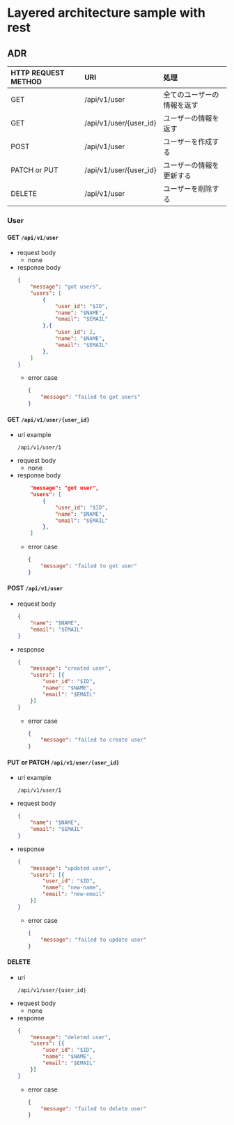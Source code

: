 # Layered architecture sample with rest


## ADR
| HTTP REQUEST METHOD | URI | 処理 |
| :--- | :--- | :--- |
| GET | /api/v1/user | 全てのユーザーの情報を返す |
| GET | /api/v1/user/{user_id} | ユーザーの情報を返す |
| POST| /api/v1/user | ユーザーを作成する |
| PATCH or PUT| /api/v1/user/{user_id} | ユーザーの情報を更新する |
| DELETE| /api/v1/user | ユーザーを削除する |

### User

#### GET `/api/v1/user`
* request body
    * none
* response body
    ```json
    {
        "message": "got users",
        "users": [
            {
                "user_id": "$ID",
                "name": "$NAME",
                "email": "$EMAIL"
            },{
                "user_id": 2,
                "name": "$NAME",
                "email": "$EMAIL"
            },
        ]
    }
    ```
    * error case
        ```json
        {
            "message": "failed to got users"
        }
        ```


#### GET `/api/v1/user/{user_id}`
* uri example
    ```
    /api/v1/user/1
    ```
* request body
    * none
* response body
    ```json
        "message": "got user",
        "users": [
            {
                "user_id": "$ID",
                "name": "$NAME",
                "email": "$EMAIL"
            },
        ]
    ```
    * error case
        ```json
        {
            "message": "failed to got user"
        }
        ```


#### POST `/api/v1/user`

* request body
    ```json
    {
        "name": "$NAME",
        "email": "$EMAIL"
    }
    ```
* response
    ```json
    {
        "message": "created user",
        "users": [{
            "user_id": "$ID",
            "name": "$NAME",
            "email": "$EMAIL"
        }]
    }
    ```
    * error case
        ```json
        {
            "message": "failed to create user"
        }
        ```


#### PUT or PATCH `/api/v1/user/{user_id}`
* uri example
    ```
    /api/v1/user/1
    ```
* request body
    ```json
    {
        "name": "$NAME",
        "email": "$EMAIL"
    }
    ```
* response
    ```json
    {
        "message": "updated user",
        "users": [{
            "user_id": "$ID",
            "name": "new-name",
            "email": "new-email"
        }]
    }
    ```
    * error case
        ```json
        {
            "message": "failed to update user"
        }
        ```

#### DELETE
* uri
    ```
    /api/v1/user/{user_id}
    ```
* request body
    * none
* response
    ```json
    {
        "message": "deleted user",
        "users": [{
            "user_id": "$ID",
            "name": "$NAME",
            "email": "$EMAIL"
        }]
    }
    ```
    * error case
        ```json
        {
            "message": "failed to delete user"
        }
        ```






